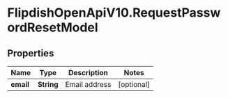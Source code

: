 # FlipdishOpenApiV10.RequestPasswordResetModel

## Properties
Name | Type | Description | Notes
------------ | ------------- | ------------- | -------------
**email** | **String** | Email address | [optional] 


